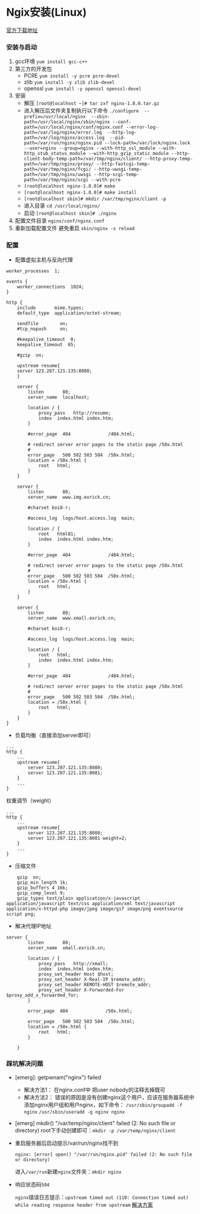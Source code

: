# Ngix安装(Linux) 

[官方下载地址](http://nginx.org/en/download.html)

### 安装与启动

1. gcc环境 `yum install gcc-c++`
2. 第三方的开发包
    - PCRE `yum install -y pcre pcre-devel`
    - zlib `yum install -y zlib zlib-devel`
    - openssl `yum install -y openssl openssl-devel`
3. 安装
    - 解压 `[root@localhost ~]# tar zxf nginx-1.8.0.tar.gz`
    - 进入解压后文件夹复制执行以下命令
    `./configure  --prefix=/usr/local/nginx  --sbin-path=/usr/local/nginx/sbin/nginx --conf-path=/usr/local/nginx/conf/nginx.conf --error-log-path=/var/log/nginx/error.log  --http-log-path=/var/log/nginx/access.log  --pid-path=/var/run/nginx/nginx.pid --lock-path=/var/lock/nginx.lock  --user=nginx --group=nginx --with-http_ssl_module --with-http_stub_status_module --with-http_gzip_static_module --http-client-body-temp-path=/var/tmp/nginx/client/ --http-proxy-temp-path=/var/tmp/nginx/proxy/ --http-fastcgi-temp-path=/var/tmp/nginx/fcgi/ --http-uwsgi-temp-path=/var/tmp/nginx/uwsgi --http-scgi-temp-path=/var/tmp/nginx/scgi --with-pcre`
    - `[root@localhost nginx-1.8.0]# make`
    - `[root@localhost nginx-1.8.0]# make install`
    - `[root@localhost sbin]# mkdir /var/tmp/nginx/client -p`
    - 进入目录 `cd /usr/local/nginx/` 
    - 启动 `[root@localhost sbin]# ./nginx`
4. 配置文件目录 
`nginx/conf/nginx.conf`
5. 重新加载配置文件 避免重启
`sbin/nginx -s reload`

### 配置

- 配置虚拟主机与反向代理
```
worker_processes  1;

events {
    worker_connections  1024;
}

http {
    include       mime.types;
    default_type  application/octet-stream;

    sendfile        on;
    #tcp_nopush     on;

    #keepalive_timeout  0;
    keepalive_timeout  65;

    #gzip  on;

    upstream resume{
	server 123.207.121.135:8080;
    }

    server {
        listen       80;
        server_name  localhost;

        location / {
            proxy_pass   http://resume;
            index  index.html index.htm;
        }

        #error_page  404              /404.html;

        # redirect server error pages to the static page /50x.html
        #
        error_page   500 502 503 504  /50x.html;
        location = /50x.html {
            root   html;
        }
    }

    server {
        listen       80;
        server_name  www.img.exrick.cn;

        #charset koi8-r;

        #access_log  logs/host.access.log  main;

        location / {
            root   html81;
            index  index.html index.htm;
        }

        #error_page  404              /404.html;

        # redirect server error pages to the static page /50x.html
        #
        error_page   500 502 503 504  /50x.html;
        location = /50x.html {
            root   html;
        }
    }

    server {
        listen       80;
        server_name  www.xmall.exrick.cn;

        #charset koi8-r;

        #access_log  logs/host.access.log  main;

        location / {
            root   html;
            index  index.html index.htm;
        }

        #error_page  404              /404.html;

        # redirect server error pages to the static page /50x.html
        #
        error_page   500 502 503 504  /50x.html;
        location = /50x.html {
            root   html;
        }
    }
}
```

- 负载均衡（直接添加server即可）
```
...
http {
    ...
    upstream resume{
        server 123.207.121.135:8080;
        server 123.207.121.135:8081;
    } 
    ...
}
```
权重调节（weight）
```
...
http {
    ...
    upstream resume{
        server 123.207.121.135:8080;
        server 123.207.121.135:8081 weight=2;
    } 
    ...
}
```

- 压缩文件
```
    gzip  on;
    gzip_min_length 1k;
    gzip_buffers 4 16k;
    gzip_comp_level 9;
    gzip_types text/plain application/x-javascript application/javascript text/css application/xml text/javascript application/x-httpd-php image/jpeg image/gif image/png eventsource script png;
```

- 解决代理IP地址
```
server {
        listen       80;
        server_name  xmall.exrick.cn;

        location / {
            proxy_pass   http://xmall;
            index  index.html index.htm;
	        proxy_set_header Host $host;
	        proxy_set_header X-Real-IP $remote_addr;
	        proxy_set_header REMOTE-HOST $remote_addr;
            proxy_set_header X-Forwarded-For $proxy_add_x_forwarded_for;
        }

        error_page  404              /50x.html;

        error_page   500 502 503 504  /50x.html;
        location = /50x.html {
            root   html;
        }

    }
```
### 踩坑解决问题
- [emerg]: getpwnam("nginx") failed

    - 解决方法1：
      在nginx.conf中 把user nobody的注释去掉既可
    - 解决方法2：
      错误的原因是没有创建nginx这个用户，应该在服务器系统中添加nginx用户组和用户nginx，如下命令：
`/usr/sbin/groupadd -f nginx`
`/usr/sbin/useradd -g nginx nginx`
- [emerg] mkdir() "/var/temp/nginx/client" failed (2: No such file or directory)
root下手动创建即可：`mkdir -p /var/temp/nginx/client`
- 重启服务器后启动提示/var/run/nginx找不到
    ```
    nginx: [error] open() "/var/run/nginx.pid" failed (2: No such file 		or directory)
    ```
	进入`/var/run`新建`nginx`文件夹：`mkdir nginx`

- 响应状态码`504`

  `nginx`错误日志提示：`upstream timed out (110: Connection timed out) while reading response header from upstream`
	[解决方案](https://blog.csdn.net/u014218983/article/details/81217032)
